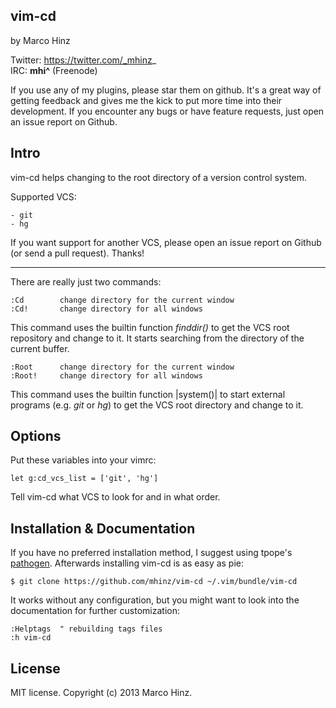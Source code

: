vim-cd
------

by Marco Hinz

Twitter: https://twitter.com/_mhinz_  
IRC: __mhi^__ (Freenode)

If you use any of my plugins, please star them on github. It's a great way of
getting feedback and gives me the kick to put more time into their development.
If you encounter any bugs or have feature requests, just open an issue report on
Github.

Intro
-----

vim-cd helps changing to the root directory of a version control system.

Supported VCS:

    - git
    - hg

If you want support for another VCS, please open an issue report on Github (or
send a pull request). Thanks!

---

There are really just two commands:

```
:Cd        change directory for the current window
:Cd!       change directory for all windows
```

This command uses the builtin function _finddir()_ to get the VCS root repository
and change to it. It starts searching from the directory of the current
buffer.

```
:Root      change directory for the current window
:Root!     change directory for all windows
```

This command uses the builtin function |system()| to start external programs
(e.g. _git_ or _hg_) to get the VCS root directory and change to it.

Options
-------

Put these variables into your vimrc:

    let g:cd_vcs_list = ['git', 'hg']

Tell vim-cd what VCS to look for and in what order.

Installation & Documentation
----------------------------

If you have no preferred installation method, I suggest using tpope's
[pathogen](https://github.com/tpope/vim-pathogen). Afterwards installing
vim-cd is as easy as pie:

    $ git clone https://github.com/mhinz/vim-cd ~/.vim/bundle/vim-cd

It works without any configuration, but you might want to look into the
documentation for further customization:

    :Helptags  " rebuilding tags files
    :h vim-cd

License
-------

MIT license. Copyright (c) 2013 Marco Hinz.
